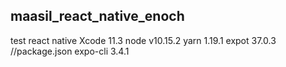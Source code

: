 ## maasil_react_native_enoch
test react native
Xcode 11.3
node v10.15.2
yarn 1.19.1
expot 37.0.3 //package.json
expo-cli 3.4.1   
